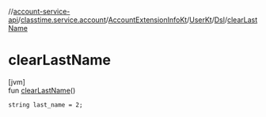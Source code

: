 //[account-service-api](../../../../../index.md)/[classtime.service.account](../../../index.md)/[AccountExtensionInfoKt](../../index.md)/[UserKt](../index.md)/[Dsl](index.md)/[clearLastName](clear-last-name.md)

# clearLastName

[jvm]\
fun [clearLastName](clear-last-name.md)()

<code>string last_name = 2;</code>
